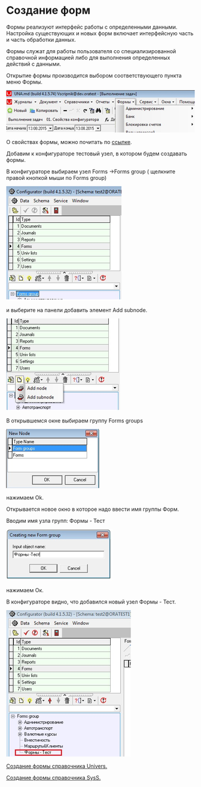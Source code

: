 # Создание форм

Формы реализуют интерфейс работы с определенными данными. Настройка существующих и новых форм включает интерфейсную часть и часть обработки данных.

Формы служат для работы пользователя со специализированной справочной информацией либо для выполнения определенных действий с данными.

Открытие формы производится выбором соответствующего пункта меню Формы.

![](../.gitbook/assets/menu_form.jpg)

О свойствах формы, можно почитать по [ссылке](https://bsoft.gitbook.io/wiki/razrabotka/konfigurator/formy).

Добавим к конфигураторе тестовый узел, в котором будем создавать формы.

В конфигураторе выбираем узел Forms -&gt;Forms group \( щелкните правой кнопкой мыши по Forms group\)

![](../.gitbook/assets/menu_form12.jpg)

 и выберите на панели добавить элемент  Add subnode.

![](../.gitbook/assets/mf2.jpg)

 В открывшемся окне выбираем группу Forms groups

![](../.gitbook/assets/mf3.jpg)

нажимаем Ok.

Открывается новое окно в которое надо ввести имя группы Форм.

Вводим имя узла групп:  Формы - Тест

![](../.gitbook/assets/menu_form8.jpg)

нажимаем Ок.

В конфигураторе видно, что добавился новый узел Формы - Тест.

![](../.gitbook/assets/mf4.jpg)

[Создание формы справочника Univers.](http://wiki.bsoft.biz/xwiki/bin/view/%D0%98%D0%BD%D1%81%D1%82%D1%80%D1%83%D0%BA%D1%86%D0%B8%D0%B8/%D0%A1%D0%BE%D0%B7%D0%B4%D0%B0%D0%BD%D0%B8%D0%B5+%D1%84%D0%BE%D1%80%D0%BC%D1%8B+%D0%BE%D1%82%D0%BE%D0%B1%D1%80%D0%B0%D0%B6%D0%B0%D1%8E%D1%89%D0%B5%D0%B9+%D1%81%D0%BF%D1%80%D0%B0%D0%B2%D0%BE%D1%87%D0%BD%D0%B8%D0%BA+Univers)

[Создание формы справочника SysS.](http://wiki.bsoft.biz/xwiki/bin/view/%D0%98%D0%BD%D1%81%D1%82%D1%80%D1%83%D0%BA%D1%86%D0%B8%D0%B8/%D0%A1%D0%BE%D0%B7%D0%B4%D0%B0%D0%BD%D0%B8%D0%B5+%D1%84%D0%BE%D1%80%D0%BC%D1%8B+%D1%81%D0%BF%D1%80%D0%B0%D0%B2%D0%BE%D1%87%D0%BD%D0%B8%D0%BA%D0%B0+SysS.)

